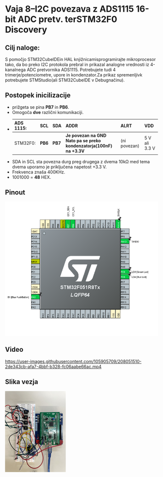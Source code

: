 # Vaja 8–I2C povezava z ADS1115 16-bit ADC pretv. terSTM32F0 Discovery
 
## Cilj naloge:

S pomočjo STM32CubeIDEin HAL knjižnicamisprogramirajte mikroprocesor tako, da bo preko I2C protokola prebral in prikazal analogne vrednosti iz 4-kanalnega ADC pretvornika ADS1115. Potrebujete tudi 4 trimerje/potenciometre, upore in kondenzator.Za prikaz spremenljivk potrebujete STMStudio(ali STM32CubeIDE v Debugnačinu).

## Postopek inicilizacije
- prižgeta se pina **PB7** in **PB6**.
- Omogoča **dve** različni komunikaciji.
- | ADS 1115: 	| SCL     	| SDA     	| ADDR                                                                 	| ALRT         	| VDD           	|
  |-----------	|---------	|---------	|----------------------------------------------------------------------	|--------------	|---------------	|
  | STM32F0:  	| **PB6** 	| **PB7** 	| **Je povezan na GND Nato pa se preko<br> kondenzatorja(100nF) na +3.3V**  	| (ni povezan) 	| 5 V ali 3.3 V 	|
- SDA in SCL sta povezna durg preg drugega z dvema 10kΩ med tema dvema uporamo je priključena napetost +3.3 V.
- Frekvenca znaša 400KHz.
- 1001000 = **48** HEX.

## Pinout

![Pinout](media/Screenshot_20221208_182220.png)


## Video

https://user-images.githubusercontent.com/105905709/208051510-2de343cb-afa7-4bbf-b328-fc06aabe66ac.mp4

## Slika vezja



<img src="media/ADA51822-77C2-49C5-A964-88D2E8B5B81C.jpeg" alt="drawing" width="200"/>

